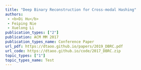 ```yaml
---  
title: "Deep Binary Reconstruction for Cross-modal Hashing"  
authors:  
 - <b>Di Hu</b>  
 - Feiping Nie  
 - Xuelong Li  
publication_types: ["2"]  
publication: ACM MM 2017 
publication_types_name: Conference Paper  
url_pdf: https://dtaoo.github.io/papers/2019_DBRC.pdf  
url_code: https://dtaoo.github.io/code/2017_DBRC.zip
topic_types: ["1"]
topic_types_name: Test
---  
```


